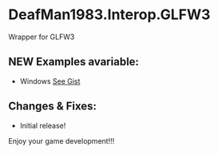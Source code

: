 # DeafMan1983.Interop.GLFW3
Wrapper for GLFW3
 
## NEW Examples avariable:
* Windows [See Gist](https://gist.github.com/DeafMan1983/ddc608b97ae3bce7bc151d864d5a7873)
 
## Changes & Fixes:
* Initial release!

Enjoy your game development!!!
